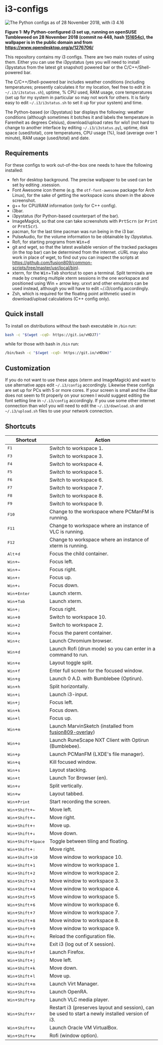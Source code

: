 # i3-configs
![The Python configs as of 28 November 2018, with i3 4.16](https://fusion809.github.io/images/i3/i3-4.16-opensuse-tumbleweed-configs-20181128.png)

**Figure 1: My Python-configured i3 set up, running on openSUSE Tumbleweed on 28 November 2018 (commit no 448, hash [151654c](https://github.com/fusion809/i3-configs/tree/151654c1e7bb6ac767de70febe2b192422d67252)), the wallpaper is in the public domain and from https://www.opendesktop.org/p/1276706/**

This repository contains my i3 configs. There are two main routes of using them. Either you can use the i3pystatus (yes you will need to install i3pystatus from the latest git snapshot) powered bar or the C/C++/Shell-powered bar. 

The C/C++/Shell-powered bar includes weather conditions (including temperatures; presently calculates it for my location, feel free to edit it in `~/.i3/i3status.sh`), uptime, % CPU used, RAM usage, core temperatures (set up for my system in particular so may not work for others. It is fairly easy to edit `~/.i3/i3status.sh` to set it up for your system) and time. 

The Python-based (or i3pystatus) bar displays the following: weather conditions (although sometimes it botches it and labels the temperature in Farenheit as degrees Celsius), download/upload rates for wlo1 (not hard to change to another interface by editing `~/.i3/i3status.py`), uptime, disk space (used/total), core temperatures, CPU usage (%), load (average over 1 minute), RAM usage (used/total) and date. 

## Requirements
For these configs to work out-of-the-box one needs to have the following installed:

* feh for desktop background. The precise wallpaper to be used can be set by editing .xsession. 
* Font Awesome icon theme (e.g. the `otf-font-awesome` package for Arch Linux), for the sake of getting the workspace icons shown in the above screenshot. 
* g++ for CPU/RAM information (only for C++ config). 
* i3bar.
* i3pystatus (for Python-based counterpart of the bar).
* ImageMagick, so that one can take screenshots with <kbd>PrtScrn</kbd> (or <kbd>Print</kbd> or <kbd>PrntScr</kbd>).
* pacman, for the last time pacman was run being in the i3 bar. 
* PulseAudio, for the volume information to be obtainable by i3pystatus. 
* Rofi, for starting programs from <kbd>Win</kbd>+<kbd>d</kbd>
* git and wget, so that the latest available version of the tracked packages (in the top bar) can be determined from the internet. cURL may also work in place of wget, to find out you can inspect the scripts at https://github.com/fusion809/common-scripts/tree/master/usr/local/bin).
* xterm, for the <kbd>Win</kbd>+<kbd>Tab</kbd> shortcut to open a terminal. Split terminals are made by creating multiple xterm sessions in the one workspace and positioned using Win + arrow key. urxvt and other emulators can be used instead, although you will have to edit ~/.i3/config accordingly. 
* Zsh, which is required for the floating point arithmetic used in download/upload calculations (C++ config only).

## Quick install
To install on distributions without the bash executable in `/bin` run:

```bash
bash -c "$(wget -cqO- https://git.io/vHDJ7)"
```

while for those with bash in `/bin` run:

```bash
/bin/bash -c "$(wget -cqO- https://git.io/vHDUm)"
```

## Customization
If you do not want to use these apps (xterm and ImageMagick) and want to use alternative apps edit `~/.i3/config` accordingly. Likewise these configs are set up for PCs with 5 or more cores. If your screen is small and the i3bar does not seem to fit properly on your screen I would suggest editing the font setting line in `~/.i3/config` accordingly. If you use some other internet connection than wlo1 you will need to edit the `~/.i3/download.sh` and `~/.i3/upload.sh` files to use your network connection.

## Shortcuts
| Shortcut                                                                        | Action                                                                                                         |
|---------------------------------------------------------------------------------|----------------------------------------------------------------------------------------------------------------|
| <kbd>F1</kbd>                                                                   | Switch to workspace 1.                                                                                         |
| <kbd>F3</kbd>                                                                   | Switch to workspace 3.                                                                                         |
| <kbd>F4</kbd>                                                                   | Switch to workspace 4.                                                                                         |
| <kbd>F5</kbd>                                                                   | Switch to workspace 5.                                                                                         |
| <kbd>F6</kbd>                                                                   | Switch to workspace 6.                                                                                         |
| <kbd>F7</kbd>                                                                   | Switch to workspace 7.                                                                                         |
| <kbd>F8</kbd>                                                                   | Switch to workspace 8.                                                                                         |
| <kbd>F9</kbd>                                                                   | Switch to workspace 9.                                                                                         |
| <kbd>F10</kbd>                                                                  | Change to the workspace where PCManFM is running.                                                              |
| <kbd>F11</kbd>                                                                  | Change to workspace where an instance of VLC is running.                                                       |
| <kbd>F12</kbd>                                                                  | Change to workspace where an instance of xterm is running.                                                     |
| <kbd>Alt</kbd>+<kbd>d</kbd>                                                     | Focus the child container.                                                                                     |
| <kbd>Win</kbd>+<kbd>&larr;</kbd>                                                | Focus left.                                                                                                    |
| <kbd>Win</kbd>+<kbd>&rarr;</kbd>                                                | Focus right.                                                                                                   |
| <kbd>Win</kbd>+<kbd>&uarr;</kbd>                                                | Focus up.                                                                                                      |
| <kbd>Win</kbd>+<kbd>&darr;</kbd>                                                | Focus down.                                                                                                    |
| <kbd>Win</kbd>+<kbd>Enter</kbd>                                                 | Launch xterm.                                                                                                  |
| <kbd>Win</kbd>+<kbd>Tab</kbd>                                                   | Launch xterm.                                                                                                  |
| <kbd>Win</kbd>+<kbd>;</kbd>                                                     | Focus right.                                                                                                   |
| <kbd>Win</kbd>+<kbd>0</kbd>                                                     | Switch to workspace 10.                                                                                        |
| <kbd>Win</kbd>+<kbd>2</kbd>                                                     | Switch to workspace 2.                                                                                         |
| <kbd>Win</kbd>+<kbd>a</kbd>                                                     | Focus the parent container.                                                                                    |
| <kbd>Win</kbd>+<kbd>c</kbd>                                                     | Launch Chromium browser.                                                                                       |
| <kbd>Win</kbd>+<kbd>d</kbd>                                                     | Launch Rofi (drun mode) so you can enter in a command to run.                                                             |
| <kbd>Win</kbd>+<kbd>e</kbd>                                                     | Layout toggle split.                                                                                           |
| <kbd>Win</kbd>+<kbd>f</kbd>                                                     | Enter full screen for the focused window.                                                                      |
| <kbd>Win</kbd>+<kbd>g</kbd>                                                     | Launch 0 A.D. with Bumblebee (Optirun).                                                                        |
| <kbd>Win</kbd>+<kbd>h</kbd>                                                     | Split horizontally.                                                                                            |
| <kbd>Win</kbd>+<kbd>i</kbd>                                                     | Launch i3-input.                                                                                               |
| <kbd>Win</kbd>+<kbd>j</kbd>                                                     | Focus left.                                                                                                    |
| <kbd>Win</kbd>+<kbd>k</kbd>                                                     | Focus down.                                                                                                    |
| <kbd>Win</kbd>+<kbd>l</kbd>                                                     | Focus up.                                                                                                      |
| <kbd>Win</kbd>+<kbd>m</kbd>                                                     | Launch MarvinSketch (installed from [fusion809-overlay](https://github.com/fusion809/fusion809-overlay))       |
| <kbd>Win</kbd>+<kbd>o</kbd>                                                     | Launch RuneScape NXT Client with Optirun (Bumblebee).                                                          |
| <kbd>Win</kbd>+<kbd>p</kbd>                                                     | Launch PCManFM (LXDE's file manager).                                                                          |
| <kbd>Win</kbd>+<kbd>q</kbd>                                                     | Kill focused window.                                                                                           |
| <kbd>Win</kbd>+<kbd>s</kbd>                                                     | Layout stacking.                                                                                               |
| <kbd>Win</kbd>+<kbd>t</kbd>                                                     | Launch Tor Browser (en).                                                                                       |
| <kbd>Win</kbd>+<kbd>v</kbd>                                                     | Split vertically.                                                                                              |
| <kbd>Win</kbd>+<kbd>w</kbd>                                                     | Layout tabbed.                                                                                                 |
| <kbd>Win</kbd>+<kbd>Print</kbd>                                                 | Start recording the screen.                                                                                    |
| <kbd>Win</kbd>+<kbd>Shift</kbd>+<kbd>&larr;</kbd>                               | Move left.                                                                                                     |
| <kbd>Win</kbd>+<kbd>Shift</kbd>+<kbd>&rarr;</kbd>                               | Move right.                                                                                                    |
| <kbd>Win</kbd>+<kbd>Shift</kbd>+<kbd>&uarr;</kbd>                               | Move up.                                                                                                       |
| <kbd>Win</kbd>+<kbd>Shift</kbd>+<kbd>&darr;</kbd>                               | Move down.                                                                                                     |
| <kbd>Win</kbd>+<kbd>Shift</kbd>+<kbd>Space</kbd>                                | Toggle between tiling and floating.                                                                            |
| <kbd>Win</kbd>+<kbd>Shift</kbd>+<kbd>:</kbd>                                    | Move right.                                                                                                    |
| <kbd>Win</kbd>+<kbd>Shift</kbd>+<kbd>10</kbd>                                   | Move window to workspace 10.                                                                                   |
| <kbd>Win</kbd>+<kbd>Shift</kbd>+<kbd>1</kbd>                                    | Move window to workspace 1.                                                                                    |
| <kbd>Win</kbd>+<kbd>Shift</kbd>+<kbd>2</kbd>                                    | Move window to workspace 2.                                                                                    |
| <kbd>Win</kbd>+<kbd>Shift</kbd>+<kbd>3</kbd>                                    | Move window to workspace 3.                                                                                    |
| <kbd>Win</kbd>+<kbd>Shift</kbd>+<kbd>4</kbd>                                    | Move window to workspace 4.                                                                                    |
| <kbd>Win</kbd>+<kbd>Shift</kbd>+<kbd>5</kbd>                                    | Move window to workspace 5.                                                                                    |
| <kbd>Win</kbd>+<kbd>Shift</kbd>+<kbd>6</kbd>                                    | Move window to workspace 6.                                                                                    |
| <kbd>Win</kbd>+<kbd>Shift</kbd>+<kbd>7</kbd>                                    | Move window to workspace 7.                                                                                    |
| <kbd>Win</kbd>+<kbd>Shift</kbd>+<kbd>8</kbd>                                    | Move window to workspace 8.                                                                                    |
| <kbd>Win</kbd>+<kbd>Shift</kbd>+<kbd>9</kbd>                                    | Move window to workspace 9.                                                                                    |
| <kbd>Win</kbd>+<kbd>Shift</kbd>+<kbd>c</kbd>                                    | Reload the configuration file.                                                                                 |
| <kbd>Win</kbd>+<kbd>Shift</kbd>+<kbd>e</kbd>                                    | Exit i3 (log out of X session).                                                                                |
| <kbd>Win</kbd>+<kbd>Shift</kbd>+<kbd>f</kbd>                                    | Launch Firefox.                                                                                               |
| <kbd>Win</kbd>+<kbd>Shift</kbd>+<kbd>j</kbd>                                    | Move left.                                                                                                     |
| <kbd>Win</kbd>+<kbd>Shift</kbd>+<kbd>k</kbd>                                    | Move down.                                                                                                     |
| <kbd>Win</kbd>+<kbd>Shift</kbd>+<kbd>l</kbd>                                    | Move up.                                                                                                       |
| <kbd>Win</kbd>+<kbd>Shift</kbd>+<kbd>m</kbd>                                    | Launch Virt Manager.                                                                                           |
| <kbd>Win</kbd>+<kbd>Shift</kbd>+<kbd>o</kbd>                                    | Launch OpenRA.                                                                                                 |
| <kbd>Win</kbd>+<kbd>Shift</kbd>+<kbd>p</kbd>                                    | Launch VLC media player.                                                                                       |
| <kbd>Win</kbd>+<kbd>Shift</kbd>+<kbd>r</kbd>                                    | Restart i3 (preserves layout and session), can be used to start a newly installed version of i3.               |
| <kbd>Win</kbd>+<kbd>Shift</kbd>+<kbd>v</kbd>                                    | Launch Oracle VM VirtualBox.                                                                                   |
| <kbd>Win</kbd>+<kbd>Shift</kbd>+<kbd>w</kbd>                                    | Rofi (window option).                                                                                          |

